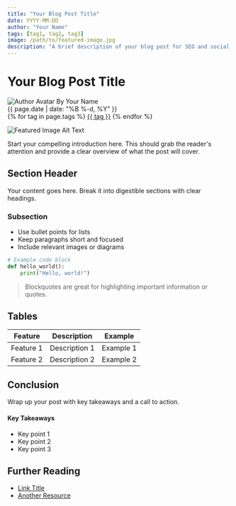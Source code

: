 ```yaml
---
title: "Your Blog Post Title"
date: YYYY-MM-DD
author: "Your Name"
tags: [tag1, tag2, tag3]
image: /path/to/featured-image.jpg
description: "A brief description of your blog post for SEO and social sharing"
---
```


# Your Blog Post Title

<div class="post-meta">
    <div class="author">
        <img src="/path/to/your/avatar.jpg" alt="Author Avatar">
        <span>By Your Name</span>
    </div>
    <div class="date">
        {{ page.date | date: "%B %-d, %Y" }}
    </div>
</div>

<div class="post-tags">
    {% for tag in page.tags %}
        <a href="/tags/{{ tag | slugify }}" class="post-tag">{{ tag }}</a>
    {% endfor %}
</div>

![Featured Image Alt Text](/path/to/featured-image.jpg)

Start your compelling introduction here. This should grab the reader's attention and provide a clear overview of what the post will cover.

## Section Header

Your content goes here. Break it into digestible sections with clear headings.

### Subsection

- Use bullet points for lists
- Keep paragraphs short and focused
- Include relevant images or diagrams

```python
# Example code block
def hello_world():
    print("Hello, world!")
```

> Blockquotes are great for highlighting important information or quotes.

## Tables

| Feature | Description | Example |
|---------|-------------|---------|
| Feature 1 | Description 1 | Example 1 |
| Feature 2 | Description 2 | Example 2 |

## Conclusion

Wrap up your post with key takeaways and a call to action.

<div class="callout">
    <h4>Key Takeaways</h4>
    <ul>
        <li>Key point 1</li>
        <li>Key point 2</li>
        <li>Key point 3</li>
    </ul>
</div>

## Further Reading

- [Link Title](https://example.com)
- [Another Resource](https://example.com)
